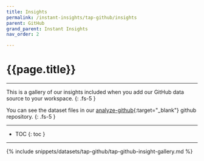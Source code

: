 ```yaml
---
title: Insights
permalink: /instant-insights/tap-github/insights
parent: GitHub
grand_parent: Instant Insights
nav_order: 2

---
```


# {{page.title}}

---

This is a gallery of our insights included when you add our GitHub data source to your workspace.
{: .fs-5 }

You can see the dataset files in our [analyze-github](https://github.com/Matatika/analyze-github){:target="_blank"} github repository.
{: .fs-5 }

---

- TOC
{: toc }

---

{% include snippets/datasets/tap-github/tap-github-insight-gallery.md %}
